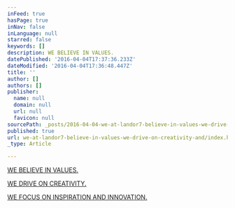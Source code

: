 ```yaml
---
inFeed: true
hasPage: true
inNav: false
inLanguage: null
starred: false
keywords: []
description: WE BELIEVE IN VALUES.
datePublished: '2016-04-04T17:37:36.233Z'
dateModified: '2016-04-04T17:36:48.447Z'
title: ''
author: []
authors: []
publisher:
  name: null
  domain: null
  url: null
  favicon: null
sourcePath: _posts/2016-04-04-we-at-landor7-believe-in-values-we-drive-on-creativity-and.md
published: true
url: we-at-landor7-believe-in-values-we-drive-on-creativity-and/index.html
_type: Article

---
```

[WE BELIEVE IN VALUES.][0]

[WE DRIVE ON CREATIVITY.][0]

[WE FOCUS ON INSPIRATION AND INNOVATION.][0]

[0]: null